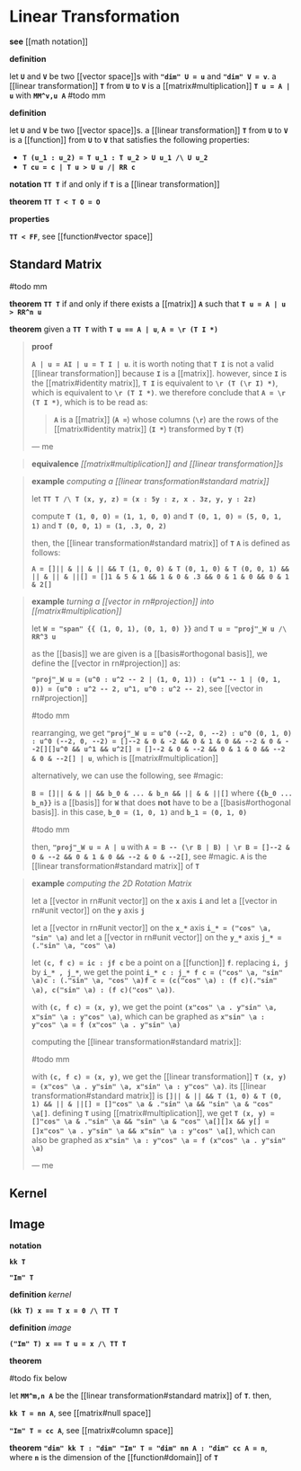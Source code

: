 # Linear Transformation

**see** [[math notation]]

**definition**

let **`U`** and **`V`** be two [[vector space]]s with **`"dim" U = u`** and **`"dim" V = v`**. a [[linear transformation]] **`T`** from **`U`** to **`V`** is a [[matrix#multiplication]] **`T u = A | u`** with **`MM^v,u A`** #todo mm

**definition**

let **`U`** and **`V`** be two [[vector space]]s. a [[linear transformation]] **`T`** from **`U`** to **`V`** is a [[function]] from **`U`** to **`V`** that satisfies the following properties:

- **`T (u_1 : u_2) = T u_1 : T u_2 > U u_1 /\ U u_2`**
- **`T cu = c | T u > U u /| RR c`**

**notation** **`TT T`** if and only if **`T`** is a [[linear transformation]]

**theorem** **`TT T < T O = O`**

**properties**

**`TT < FF`**, see [[function#vector space]]

## Standard Matrix

#todo mm

**theorem** **`TT T`** if and only if there exists a [[matrix]] **`A`** such that **`T u = A | u > RR^n u`**

**theorem** given a **`TT T`** with **`T u == A | u`**, **`A = \r (T I *)`**

> **proof**
>
> **`A | u = AI | u = T I | u`**. it is worth noting that **`T I`** is not a valid [[linear transformation]] because **`I`** is a [[matrix]]. however, since **`I`** is the [[matrix#identity matrix]], **`T I`** is equivalent to **`\r (T (\r I) *)`**, which is equivalent to **`\r (T I *)`**. we therefore conclude that **`A = \r (T I *)`**, which is to be read as:
>
> > **`A`** is a [[matrix]] (**`A =`**) whose columns (**`\r`**) are the rows of the [[matrix#identity matrix]] (**`I *`**) transformed by **`T`** (**`T`**)
>
> &mdash; me

> **equivalence** _[[matrix#multiplication]] and [[linear transformation]]s_

> **example** _computing a [[linear transformation#standard matrix]]_
>
> let **`TT T /\ T (x, y, z) = (x : 5y : z, x . 3z, y, y : 2z)`**
>
> compute **`T (1, 0, 0) = (1, 1, 0, 0)`** and **`T (0, 1, 0) = (5, 0, 1, 1)`** and **`T (0, 0, 1) = (1, .3, 0, 2)`**
>
> then, the [[linear transformation#standard matrix]] of **`T`** **`A`** is defined as follows:
>
> **`A = []|| & || & || && T (1, 0, 0) & T (0, 1, 0) & T (0, 0, 1) && || & || & ||[] = []1 & 5 & 1 && 1 & 0 & .3 && 0 & 1 & 0 && 0 & 1 & 2[]`**

> **example** _turning a [[vector in rn#projection]] into [[matrix#multiplication]]_
>
> let **`W = "span" {{ (1, 0, 1), (0, 1, 0) }}`** and **`T u = "proj"_W u /\ RR^3 u`**
>
> as the [[basis]] we are given is a [[basis#orthogonal basis]], we define the [[vector in rn#projection]] as:
>
> **`"proj"_W u = (u^0 : u^2 -- 2 | (1, 0, 1)) : (u^1 -- 1 | (0, 1, 0)) = (u^0 : u^2 -- 2, u^1, u^0 : u^2 -- 2)`**, see [[vector in rn#projection]]
>
> #todo mm
>
> rearranging, we get **`"proj"_W u = u^0 (--2, 0, --2) : u^0 (0, 1, 0) : u^0 (--2, 0, --2) = []--2 & 0 & -2 && 0 & 1 & 0 && --2 & 0 & --2[][]u^0 && u^1 && u^2[] = []--2 & 0 & --2 && 0 & 1 & 0 && --2 & 0 & --2[] | u`**, which is [[matrix#multiplication]]
>
> alternatively, we can use the following, see #magic:
>
> **`B = []|| & & || && b_0 & ... & b_n && || & & ||[]`** where **`{{b_0 ... b_n}}`** is a [[basis]] for **`W`** that does **not** have to be a [[basis#orthogonal basis]]. in this case, **`b_0 = (1, 0, 1)`** and **`b_1 = (0, 1, 0)`**
>
> #todo mm
>
> then, **`"proj"_W u = A | u`** with **`A = B -- (\r B | B) | \r B = []--2 & 0 & --2 && 0 & 1 & 0 && --2 & 0 & --2[]`**, see #magic. **`A`** is the [[linear transformation#standard matrix]] of **`T`**

> **example** _computing the 2D Rotation Matrix_
>
> let a [[vector in rn#unit vector]] on the **`x`** axis **`i`** and let a [[vector in rn#unit vector]] on the **`y`** axis **`j`**
>
> let a [[vector in rn#unit vector]] on the **`x_*`** axis **`i_* = ("cos" \a, "sin" \a)`** and let a [[vector in rn#unit vector]] on the **`y_*`** axis **`j_* = (."sin" \a, "cos" \a)`**
>
> let **`(c, f c) = ic : jf c`** be a point on a [[function]] **`f`**. replacing **`i, j`** by **`i_* , j_*`**, we get the point **`i_* c : j_* f c = ("cos" \a, "sin" \a)c : (."sin" \a, "cos" \a)f c = (c("cos" \a) : (f c)(."sin" \a), c("sin" \a) : (f c)("cos" \a))`**.
>
> with **`(c, f c) = (x, y)`**, we get the point **`(x"cos" \a . y"sin" \a, x"sin" \a : y"cos" \a)`**, which can be graphed as **`x"sin" \a : y"cos" \a = f (x"cos" \a . y"sin" \a)`**
>
> computing the [[linear transformation#standard matrix]]:
>
> #todo mm
>
> with **`(c, f c) = (x, y)`**, we get the [[linear transformation]] **`T (x, y) = (x"cos" \a . y"sin" \a, x"sin" \a : y"cos" \a)`**. its [[linear transformation#standard matrix]] is **`[]|| & || && T (1, 0) & T (0, 1) && || & ||[] = []"cos" \a & ."sin" \a && "sin" \a & "cos" \a[]`**. defining **`T`** using [[matrix#multiplication]], we get **`T (x, y) = []"cos" \a & ."sin" \a && "sin" \a & "cos" \a[][]x && y[] = []x"cos" \a . y"sin" \a && x"sin" \a : y"cos" \a[]`**, which can also be graphed as **`x"sin" \a : y"cos" \a = f (x"cos" \a . y"sin" \a)`**
>
> &mdash; me

## Kernel

## Image

**notation**

**`kk T`**

**`"Im" T`**

**definition** _kernel_

**`(kk T) x == T x = 0 /\ TT T`**

**definition** _image_

**`("Im" T) x == T u = x /\ TT T`**

**theorem**

#todo fix below

let **`MM^m,n A`** be the [[linear transformation#standard matrix]] of **`T`**. then,

**`kk T = nn A`**, see [[matrix#null space]]

**`"Im" T = cc A`**, see [[matrix#column space]]

**theorem** **`"dim" kk T : "dim" "Im" T = "dim" nn A : "dim" cc A = n`**, where **`n`** is the dimension of the [[function#domain]] of **`T`**
